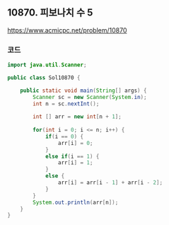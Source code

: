 ## 10870. 피보나치 수 5
https://www.acmicpc.net/problem/10870

### 코드

```java
import java.util.Scanner;

public class Sol10870 {

	public static void main(String[] args) {
		Scanner sc = new Scanner(System.in);
		int n = sc.nextInt();
		
		int [] arr = new int[n + 1];
		
		for(int i = 0; i <= n; i++) {
			if(i == 0) {
				arr[i] = 0;
			}
			else if(i == 1) {
				arr[i] = 1;
			}
			else {
				arr[i] = arr[i - 1] + arr[i - 2];
			}
		}
		System.out.println(arr[n]);
	}
}
```
